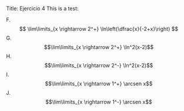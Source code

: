Title: Ejercicio 4
This is a test:
  
F.  $$
\lim\limits_{x \rightarrow 2^+} \ln\left(\dfrac{x}{-2+x}\right)
$$
G.  $$\lim\limits_{x \rightarrow 2^+} \ln^2(x-2)$$
H.  $$\lim\limits_{x \rightarrow 2^-} \ln^2(x-2)$$
I.  $$\lim\limits_{x \rightarrow 1^+} \arcsen x$$
J.  $$\lim\limits_{x \rightarrow 1^-} \arcsen x$$

